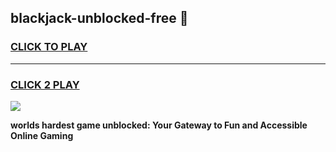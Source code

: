 
## blackjack-unblocked-free 👋
<h3>
<a href="https://premium.freeplayer.one?title=blackjack-unblocked-free&ref=14F">CLICK TO PLAY</a></h3>
<hr>

<h3>
<a href="https://premium.freeplayer.one?title=blackjack-unblocked-free&ref=14F">CLICK 2 PLAY</a>
  
</h3>

<a href="https://premium.freeplayer.one?title=blackjack-unblocked-free&ref=12F/"><img src="https://clearcache.store/games.png"></a>


**worlds hardest game unblocked: Your Gateway to Fun and Accessible Online Gaming**
